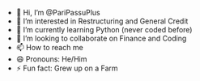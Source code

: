 - 👋 Hi, I’m @PariPassuPlus
- 👀 I’m interested in Restructuring and General Credit
- 🌱 I’m currently learning Python (never coded before)
- 💞️ I’m looking to collaborate on Finance and Coding
- 📫 How to reach me <blank>
- 😄 Pronouns: He/Him
- ⚡ Fun fact: Grew up on a Farm

<!---
PariPassuPlus/PariPassuPlus is a ✨ special ✨ repository because its `README.md` (this file) appears on your GitHub profile.
You can click the Preview link to take a look at your changes.
--->
